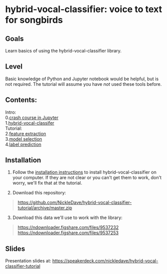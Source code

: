 # hybrid-vocal-classifier: voice to text for songbirds

## Goals

Learn basics of using the hybrid-vocal-classifier library.

## Level

Basic knowledge of Python and Jupyter notebook would be helpful,
but is not required. The tutorial will assume you have *not* used
these tools before.

## Contents:

Intro:  
0.[crash course in Jupyter](./notebooks/00-crash-course-in-Jupyter-notebook.ipynb)  
1.[hybrid-vocal-classifer](./notebooks/01-all-about-hvc.ipynb)  
Tutorial:  
2.[feature extraction](./notebooks/02-feature-extraction.ipynb)  
3.[model selection](./notebooks/03-model-selection.ipynb)  
4.[label prediction](./notebooks/04-label-prediction.ipynb)  

## Installation

1.  Follow the [installation instructions](http://hybrid-vocal-classifier.readthedocs.io/en/latest/install.html#install) to install hybrid-vocal-classifier on your computer. 
If they are not clear or you can't get them to work,
don't worry, we'll fix that at the tutorial.

2. Download this repository:

> https://github.com/NickleDave/hybrid-vocal-classifier-tutorial/archive/master.zip

3. Download this data we'll use to work with the library:

> https://ndownloader.figshare.com/files/9537232
> https://ndownloader.figshare.com/files/9537253

## Slides

Presentation slides at:
https://speakerdeck.com/nickledave/hybrid-vocal-classifier-tutorial
